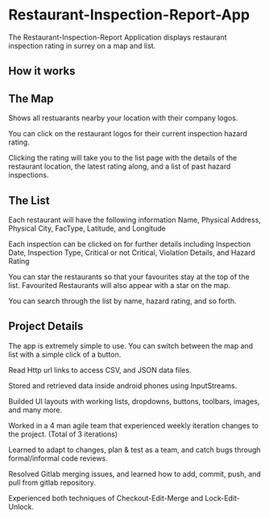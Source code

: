 # Restaurant-Inspection-Report-App

The Restaurant-Inspection-Report Application displays restaurant inspection rating in surrey on a map and list.

## How it works

## The Map
Shows all restuarants nearby your location with their company logos.

You can click on the restaurant logos for their current inspection hazard rating.

Clicking the rating will take you to the list page with the details of the restaurant location, the latest rating along, and a list of past hazard inspections.

## The List
Each restaurant will have the following information
  Name, Physical Address, Physical City, FacType, Latitude, and Longitude

Each inspection can be clicked on for further details including
  Inspection Date, Inspection Type, Critical or not Critical, Violation Details, and Hazard Rating
  
You can star the restaurants so that your favourites stay at the top of the list.
Favourited Restaurants will also appear with a star on the map.

You can search through the list by name, hazard rating, and so forth.
  
  
## Project Details  

The app is extremely simple to use. You can switch between the map and list with a simple click of a button.

Read Http url links to access CSV, and JSON data files.  

Stored and retrieved data inside android phones using InputStreams.

Builded UI layouts with working lists, dropdowns, buttons, toolbars, images, and many more.  

Worked in a 4 man agile team that experienced weekly iteration changes to the project. (Total of 3 iterations) 

Learned to adapt to changes, plan & test as a team, and catch bugs through formal/informal code reviews. 

Resolved Gitlab merging issues, and learned how to add, commit, push, and pull from gitlab repository. 

Experienced both techniques of Checkout-Edit-Merge and Lock-Edit-Unlock.
